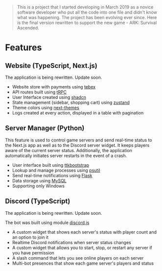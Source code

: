 > This is a project that I started developing in March 2019 as a novice software developer who put all the code into one file and didn't know what was happening. The project has been evolving ever since. Here is the final version rewritten to support the new game - ARK: Survival Ascended.

# Features

## Website (TypeScript, Next.js)

The application is being rewritten. Update soon.

- Website store with payments using [tebex](https://docs.tebex.io/developers)
- API routes built using [tRPC](https://trpc.io/)
- User Interface created using [shadcn](https://ui.shadcn.com/)
- State management (sidebar, shopping cart) using [zustand](https://github.com/pmndrs/zustand)
- Theme colors using [next-themes](https://github.com/pacocoursey/next-themes)
- Logs created at every action, displayed in a table with pagination

## Server Manager (Python)

This feature is used to control game servers and send real-time status to the Next.js app as well as to the Discord server widget. It keeps players aware of the current server status. Additionally, the application automatically initiates server restarts in the event of a crash.

- User interface built using [ttkbootstrap](https://ttkbootstrap.readthedocs.io/en/latest/)
- Lookup and manage processes using [psutil](https://pypi.org/project/psutil/)
- Send real-time notifications using [Flask](https://pypi.org/project/Flask/)
- Data storage using [MySQL](https://pypi.org/project/mysql-connector-python/)
- Supporting only Windows

## Discord (TypeScript)

The application is being rewritten. Update soon.

The bot was built using module [discord.js](https://discord.js.org/)

- A custom widget that shows each server's status with player count and an option to join it
- Realtime Discord notifications when server status changes
- A custom widget that allows you to start, stop, or restart any server if you have permission
- A slash command that lets you see online players on each server
- Multi-bot presences that show each game server's players and status
